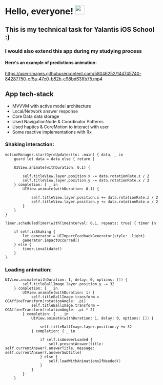 # Hello, everyone! <img src="https://raw.githubusercontent.com/MartinHeinz/MartinHeinz/master/wave.gif" width="30px">

## This is my technical task for Yalantis iOS School :)

### I would also extend this app during my studying process

#### Here's an example of predictions animation:

https://user-images.githubusercontent.com/58046252/144745740-84287750-cf5a-47e0-b82b-e98bd63ffb75.mp4

## App tech-stack
- MVVVM with active model architecture
- Local/Network answer response 
- Core Data data storage
- Used NavigationNode & Coordinator Patterns
- Used haptics & CoreMotion to interact with user
- Some reactive implementations with Rx

### Shaking interaction:
```
motionManager.startGyroUpdates(to: .main) { data, _ in
    guard let data = data else { return }
    
    UIView.animate(withDuration: 0.1) {
        
        self.titleView.layer.position.x -= data.rotationRate.z / 2
        self.titleView.layer.position.y -= data.rotationRate.x / 2
    } completion: { _ in
        UIView.animate(withDuration: 0.1) {
            
            self.titleView.layer.position.x += data.rotationRate.z / 2
            self.titleView.layer.position.y += data.rotationRate.x / 2
        }
    }
}

Timer.scheduledTimer(withTimeInterval: 0.1, repeats: true) { timer in
    
    if self.isShaking {
        let generator = UIImpactFeedbackGenerator(style: .light)
        generator.impactOccurred()
    } else {
        timer.invalidate()
    }
}
```

### Loading animation:

```        
UIView.animate(withDuration: 1, delay: 0, options: []) {
        self.titleBallImage.layer.position.y -= 32
    } completion: { _ in
        UIView.animate(withDuration: 1) {
            self.titleBallImage.transform = CGAffineTransform(rotationAngle: .pi)
            self.titleBallImage.transform = CGAffineTransform(rotationAngle: .pi * 2)
        } completion: {  _ in
            UIView.animate(withDuration: 1, delay: 0, options: []) {
                
                self.titleBallImage.layer.position.y += 32
            } completion: { _ in
                
                if self.isAnswerLoaded {
                    self.presentAnswer(title: self.currentAnswer?.answerTitle, message: self.currentAnswer?.answerSubtitle)
                } else {
                    self.loadWithAnimationsIfNeeded()
                }
            }
        }
    }
```
